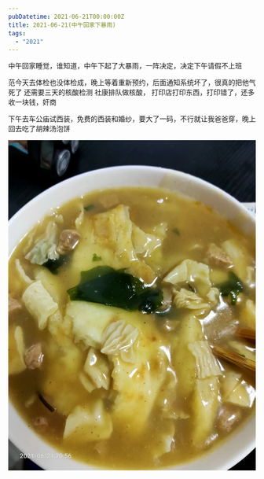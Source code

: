 ```yaml
---
pubDatetime: 2021-06-21T00:00:00Z
title: 2021-06-21(中午回家下暴雨)
tags:
  - "2021"
---
```


中午回家睡觉，谁知道，中午下起了大暴雨，一阵决定，决定下午请假不上班

范今天去体检也没体检成，晚上等着重新预约，后面通知系统坏了，很真的把他气死了
还需要三天的核酸检测
社康排队做核酸， 打印店打印东西，打印错了，还多收一块钱，奸商

下午去车公庙试西装，免费的西装和婚纱，要大了一码，不行就让我爸爸穿，晚上回去吃了胡辣汤泡饼

![](../../img/6904315-79cf62ab471c4c87.jpg)

